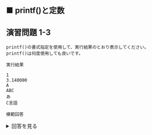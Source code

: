 ## ■ printf()と定数

## 演習問題 1-3

```
printf()の書式指定を使用して、実行結果のとおり表示してください。
printf()は何度使用しても良いです。
```

`実行結果`

```
1
3.140000
A
ABC
あ
C言語
```

`模範回答`
<details>
<summary>回答を見る</summary>

printf()を1回使用した時

```c
#include <stdio.h>

int main() {
    printf("%d\n%f\n%c\n%s\n%s\n%s\n", 1, 3.14, 'A', "ABC", "あ", "C言語");
    return 0;
}
```

printf()を複数回使用した時

```c
#include <stdio.h>

int main() {
    printf("%d\n", 1);
    printf("%f\n", 3.14);
    printf("%c\n", 'A');
    printf("%s\n", "ABC");
    printf("%s\n", "あ");
    printf("%s\n", "C言語");
    return 0;
}
```
</details>